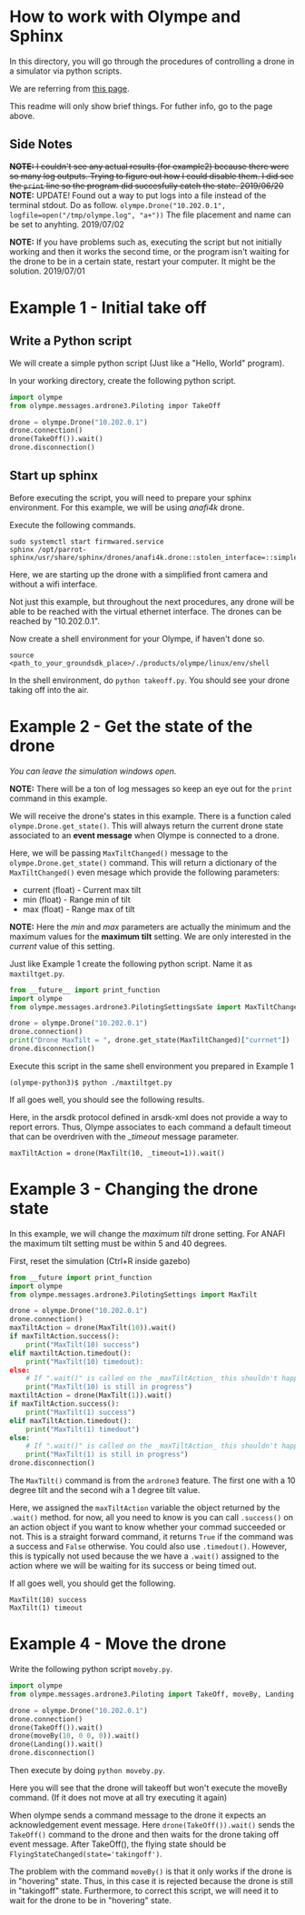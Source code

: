 # How to work with Olympe and Sphinx
In this directory, you will go through the procedures of controlling a drone in a simulator via python scripts.

We are referring from [this page](https://developer.parrot.com/docs/olympe/userguide.html).

This readme will only show brief things. For futher info, go to the page above.

## Side Notes
~~__NOTE:__ I couldn't see any actual results (for example2) because there were so many log outputs. Trying to figure out how I could disable them. I did see the `print` line so the program did succesfully catch the state. 2019/06/20~~
__NOTE:__ UPDATE! Found out a way to put logs into a file instead of the terminal stdout. Do as follow. `olympe.Drone("10.202.0.1", logfile=open("/tmp/olympe.log", "a+"))` The file placement and name can be set to anyhting. 2019/07/02

__NOTE:__ If you have problems such as, executing the script but not initially working and then it works the second time, or the program isn't waiting for the drone to be in a certain state, restart your computer. It might be the solution. 2019/07/01

# Example 1 - Initial take off
## Write a Python script
We will create a simple python script (Just like a "Hello, World" program).

In your working directory, create the following python script.
```python
import olympe
from olympe.messages.ardrone3.Piloting impor TakeOff

drone = olympe.Drone("10.202.0.1")
drone.connection()
drone(TakeOff()).wait()
drone.disconnection()
```

## Start up sphinx
Before executing the script, you will need to prepare your sphinx environment. For this example, we will be using _anafi4k_ drone.

Execute the following commands.
```
sudo systemctl start firmwared.service
sphinx /opt/parrot-sphinx/usr/share/sphinx/drones/anafi4k.drone::stolen_interface=::simple_front_cam=true
```

Here, we are starting up the drone with a simplified front camera and without a wifi interface.

Not just this example, but throughout the next procedures, any drone will be able to be reached with the virtual ethernet interface. The drones can be reached by "10.202.0.1".

Now create a shell environment for your Olympe, if haven't done so.
```
source <path_to_your_groundsdk_place>/./products/olympe/linux/env/shell
```

In the shell environment, do `python takeoff.py`.
You should see your drone taking off into the air.

# Example 2 - Get the state of the drone
_You can leave the simulation windows open._

__NOTE:__ There will be a ton of log messages so keep an eye out for the `print` command in this example.

We will receive the drone's states in this example. There is a function caled `olympe.Drone.get_state()`. This will always return the current drone state associated to an __event message__ when Olympe is connected to a drone.

Here, we will be passing `MaxTiltChanged()` message to the `olympe.Drone.get_state()` command. This will return a dictionary of the `MaxTiltChanged()` even mesage which provide the following parameters:
* current (float) - Current max tilt
* min (float) - Range min of tilt
* max (float) - Range max of tilt

__NOTE:__ Here the _min_ and _max_ parameters are actually the minimum and the maximum values for the __maximum tilt__ setting. We are only interested in the _current_ value of this setting.

Just like Example 1 create the following python script. Name it as `maxtiltget.py`.
```python
from __future__ import print_function
import olympe
from olympe.messages.ardrone3.PilotingSettingsSate import MaxTiltChanged

drone = olympe.Drone("10.202.0.1")
drone.connection()
print("Drone MaxTilt = ", drone.get_state(MaxTiltChanged)["currnet"])
drone.disconnection()
```

Execute this script in the same shell environment you prepared in Example 1
```
(olympe-python3)$ python ./maxtiltget.py
```

If all goes well, you should see the following results. 



Here, in the arsdk protocol defined in arsdk-xml does not provide a way to report errors. Thus, Olympe associates to each command a default timeout that can be overdriven with the *_timeout* message parameter.
```
maxTiltAction = drone(MaxTilt(10, _timeout=1)).wait()
```

# Example 3 - Changing the drone state

In this example, we will change the _maximum tilt_ drone setting.
For ANAFI the maximum tilt setting must be within 5 and 40 degrees.

First, reset the simulation (Ctrl+R inside gazebo)


```python
from __future import print_function
import olympe
from olympe.messages.ardrone3.PilotingSettings import MaxTilt

drone = olympe.Drone("10.202.0.1")
drone.connection()
maxTiltAction = drone(MaxTilt(10)).wait()
if maxTiltAction.success():
    print("MaxTilt(10) success")
elif maxtiltAction.timedout():
    print("MaxTilt(10) timedout):
else:
    # If ".wait()" is called on the _maxTiltAction_ this shouldn't happen
    print("MaxTilt(10) is still in progress")
maxtiltAction = drone(MaxTilt(1)).wait()
if maxTiltAction.success():
    print("MaxTilt(1) success")
elif maxTiltAction.timedout():
    print("MaxTilt(1) timedout")
else:
    # If ".wait()" is called on the _maxTiltAction_ this shouldn't happen
    print("MaxTilt(1) is still in progress")
drone.disconnection()
```

The `MaxTilt()` command is from the `ardrone3` feature. The first one with a 10 degree tilt and the second wih a 1 degree tilt value.

Here, we assigned the `maxTiltAction` variable the object returned by the `.wait()` method. for now, all you need to know is you can call `.success()` on an action object if you want to know whether your commad succeeded or not. This is a straight forward command, it returns `True` if the command was a success and `False` otherwise. You could also use `.timedout()`. However, this is typically not used because the we have a `.wait()` assigned to the action where we will be waiting for its success or being timed out.

If all goes well, you should get the following.

```
MaxTilt(10) success
MaxTilt(1) timeout
```

# Example 4 - Move the drone

Write the following python script `moveby.py`.
```python
import olympe
from olympe.messages.ardrone3.Piloting import TakeOff, moveBy, Landing

drone = olympe.Drone("10.202.0.1")
drone.connection()
drone(TakeOff()).wait()
drone(moveBy(10, 0 0, 0)).wait()
drone(Landing()).wait()
drone.disconnection()
```

Then execute by doing `python moveby.py`.

Here you will see that the drone will takeoff but won't execute the moveBy command. (If it does not move at all try executing it again)

When olympe sends a command message to the drone it expects an acknowledgement event message. Here `drone(TakeOff()).wait()` sends the `TakeOff()` command to the drone and then waits for the drone taking off event message. After TakeOff(), the flying state should be `FlyingStateChanged(state='takingoff')`. 

The problem with the command `moveBy()` is that it only works if the drone is in "hovering" state. Thus, in this case it is rejected because the drone is still in "takingoff" state. Furthermore, to correct this script, we will need it to wait for the drone to be in "hovering" state.
